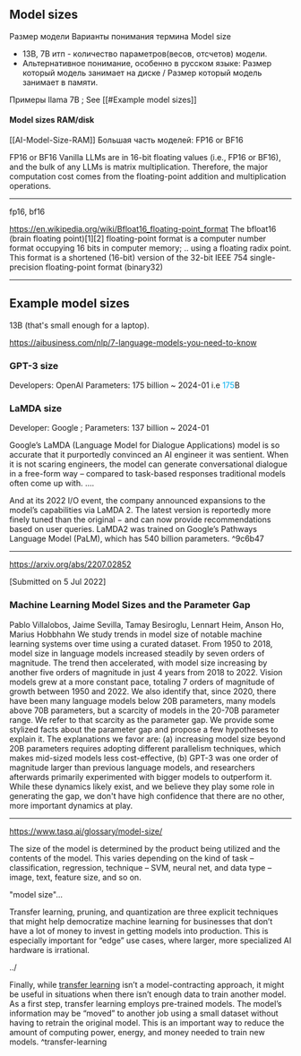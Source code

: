 

## Model sizes
Размер модели
Варианты понимания термина Model size
- 13B, 7B итп - количество параметров(весов, отсчетов) модели.
- Альтернативное понимание, особенно в русском языке: Размер который модель занимает на диске / Размер который модель занимает в  памяти.

Примеры
llama 7B  ; See  [[#Example model sizes]]

#### Model sizes RAM/disk
[[AI-Model-Size-RAM]]
Большая часть моделей: FP16 or BF16

FP16 or BF16
Vanilla LLMs are in 16-bit floating values (i.e., FP16 or BF16), and the bulk of any LLMs is matrix multiplication. Therefore, the major computation cost comes from the floating-point addition and multiplication operations.


-----
fp16, bf16


https://en.wikipedia.org/wiki/Bfloat16_floating-point_format
The bfloat16 (brain floating point)[1][2] floating-point format is a computer number format occupying 16 bits in computer memory; .. using a floating radix point. This format is a shortened (16-bit) version of the 32-bit IEEE 754 single-precision floating-point format (binary32)




-----
## Example model sizes

13B (that's small enough for a laptop).

https://aibusiness.com/nlp/7-language-models-you-need-to-know

### GPT-3 size
Developers: OpenAI
Parameters: 175 billion ~  2024-01
i.e <font color="#00b0f0">175</font>B

### LaMDA size
Developer: Google   ;   Parameters: 137 billion ~  2024-01

Google’s LaMDA (Language Model for Dialogue Applications) model is so accurate that it purportedly convinced an AI engineer it was sentient.
When it is not scaring engineers, the model can generate conversational dialogue in a free-form way – compared to task-based responses traditional models often come up with.
....

And at its 2022 I/O event, the company announced expansions to the model’s capabilities via LaMDA 2. The latest version is reportedly more finely tuned than the original − and can now provide recommendations based on user queries. LaMDA2 was trained on Google’s Pathways Language Model (PaLM), which has 540 billion parameters.  ^9c6b47

------
https://arxiv.org/abs/2207.02852

[Submitted on 5 Jul 2022]
### Machine Learning Model Sizes and the Parameter Gap

Pablo Villalobos, Jaime Sevilla, Tamay Besiroglu, Lennart Heim, Anson Ho, Marius Hobbhahn
We study trends in model size of notable machine learning systems over time using a curated dataset. From 1950 to 2018, model size in language models increased steadily by seven orders of magnitude. The trend then accelerated, with model size increasing by another five orders of magnitude in just 4 years from 2018 to 2022. Vision models grew at a more constant pace, totaling 7 orders of magnitude of growth between 1950 and 2022.
We also identify that, since 2020, there have been many language models below 20B parameters, many models above 70B parameters, but a scarcity of models in the 20-70B parameter range. We refer to that scarcity as the parameter gap.
We provide some stylized facts about the parameter gap and propose a few hypotheses to explain it. The explanations we favor are: (a) increasing model size beyond 20B parameters requires adopting different parallelism techniques, which makes mid-sized models less cost-effective, (b) GPT-3 was one order of magnitude larger than previous language models, and researchers afterwards primarily experimented with bigger models to outperform it. While these dynamics likely exist, and we believe they play some role in generating the gap, we don't have high confidence that there are no other, more important dynamics at play.



------
https://www.tasq.ai/glossary/model-size/


The size of the model is determined by the product being utilized and the contents of the model. This varies depending on the kind of task – classification, regression, technique – SVM, neural net, and data type – image, text, feature size, and so on.

"model size"...

Transfer learning, pruning, and quantization are three explicit techniques that might help democratize machine learning for businesses that don’t have a lot of money to invest in getting models into production. This is especially important for “edge” use cases, where larger, more specialized AI hardware is irrational.

../

Finally, while [transfer learning](https://www.tasq.ai/glossary/transfer-learning/) isn’t a model-contracting approach, it might be useful in situations when there isn’t enough data to train another model. As a first step, transfer learning employs pre-trained models. The model’s information may be “moved” to another job using a small dataset without having to retrain the original model. This is an important way to reduce the amount of computing power, energy, and money needed to train new models. ^transfer-learning